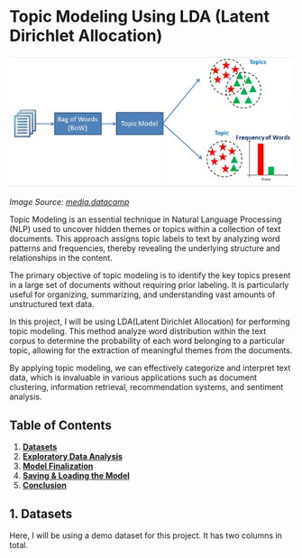 # Topic Modeling Using LDA (Latent Dirichlet Allocation)

![alt text](images/image1.png)

*Image Source: [media.datacamp](https://media.datacamp.com/legacy/v1697708918/image_8ba024f31a.png)*


Topic Modeling is an essential technique in Natural Language Processing (NLP) used to uncover hidden themes or topics within a collection of text documents. This approach assigns topic labels to text by analyzing word patterns and frequencies, thereby revealing the underlying structure and relationships in the content.

The primary objective of topic modeling is to identify the key topics present in a large set of documents without requiring prior labeling. It is particularly useful for organizing, summarizing, and understanding vast amounts of unstructured text data.

In this project, I will be using LDA(Latent Dirichlet Allocation) for performing topic modeling.
This method analyze word distribution within the text corpus to determine the probability of each word belonging to a particular topic, allowing for the extraction of meaningful themes from the documents.

By applying topic modeling, we can effectively categorize and interpret text data, which is invaluable in various applications such as document clustering, information retrieval, recommendation systems, and sentiment analysis.


## Table of Contents

<ol>
<li><a href="#Datasets"><b> Datasets </a></b></li>
<li><a href="#EDA"><b> Exploratory Data Analysis </a></b></li>
<li><a href="#finalization"><b> Model Finalization </a></b></li>
<li><a href="#saveload"><b> Saving & Loading the Model </a></b></li>
<li><a href="#conclusion"><b> Conclusion </a></b></li>
</ol>


<h2 id="Datasets">1. Datasets</h2>

Here, I will be using a demo dataset for this project. It has two columns in total.
